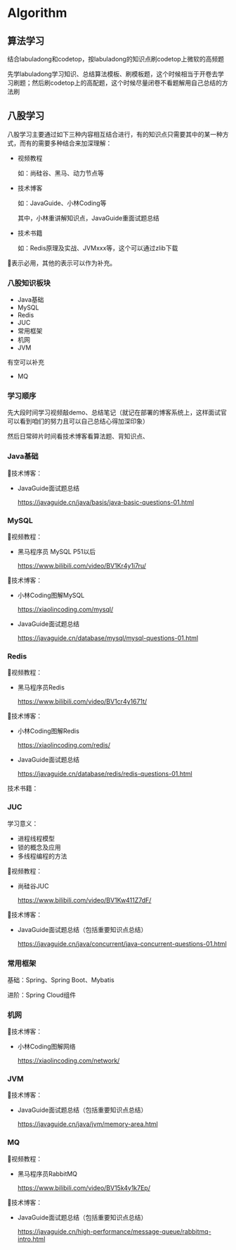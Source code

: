# Algorithm



## 算法学习

结合labuladong和codetop，按labuladong的知识点刷codetop上微软的高频题

先学labuladong学习知识、总结算法模板、刷模板题，这个时候相当于开卷去学习刷题；然后刷codetop上的高配题，这个时候尽量闭卷不看题解用自己总结的方法刷



## 八股学习

八股学习主要通过如下三种内容相互结合进行，有的知识点只需要其中的某一种方式，而有的需要多种结合来加深理解：

- 视频教程

  如：尚硅谷、黑马、动力节点等

- 技术博客

  如：JavaGuide、小林Coding等

  其中，小林重讲解知识点，JavaGuide重面试题总结

- 技术书籍

  如：Redis原理及实战、JVMxxx等，这个可以通过zlib下载

🌟表示必用，其他的表示可以作为补充。



### 八股知识板块

- Java基础
- MySQL
- Redis
- JUC
- 常用框架
- 机网
- JVM

有空可以补充

- MQ



### 学习顺序

先大段时间学习视频敲demo、总结笔记（就记在部署的博客系统上，这样面试官可以看到咱们的努力且可以自己总结心得加深印象）

然后日常碎片时间看技术博客看算法题、背知识点、



### Java基础

🌟技术博客：

- JavaGuide面试题总结

  https://javaguide.cn/java/basis/java-basic-questions-01.html



### MySQL



🌟视频教程：

- 黑马程序员 MySQL P51以后

  https://www.bilibili.com/video/BV1Kr4y1i7ru/

🌟技术博客：

- 小林Coding图解MySQL

  https://xiaolincoding.com/mysql/

- JavaGuide面试题总结

  https://javaguide.cn/database/mysql/mysql-questions-01.html



### Redis

🌟视频教程：

- 黑马程序员Redis

  https://www.bilibili.com/video/BV1cr4y1671t/

🌟技术博客：

- 小林Coding图解Redis

  https://xiaolincoding.com/redis/

- JavaGuide面试题总结

  https://javaguide.cn/database/redis/redis-questions-01.html

技术书籍：



### JUC

学习意义：

- 进程线程模型
- 锁的概念及应用
- 多线程编程的方法

🌟视频教程：

- 尚硅谷JUC

  https://www.bilibili.com/video/BV1Kw411Z7dF/

🌟技术博客：

- JavaGuide面试题总结（包括重要知识点总结）

  https://javaguide.cn/java/concurrent/java-concurrent-questions-01.html



### 常用框架

基础：Spring、Spring Boot、Mybatis

进阶：Spring Cloud组件



### 机网

🌟技术博客：

- 小林Coding图解网络

  https://xiaolincoding.com/network/



### JVM

🌟技术博客：

- JavaGuide面试题总结（包括重要知识点总结）

  https://javaguide.cn/java/jvm/memory-area.html



### MQ

🌟视频教程：

- 黑马程序员RabbitMQ

  https://www.bilibili.com/video/BV15k4y1k7Ep/

🌟技术博客：

- JavaGuide面试题总结（包括重要知识点总结）

  https://javaguide.cn/high-performance/message-queue/rabbitmq-intro.html
